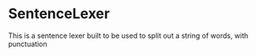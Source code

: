 # SentenceLexer
This is a sentence lexer built to be used to split out a string of words, with punctuation

